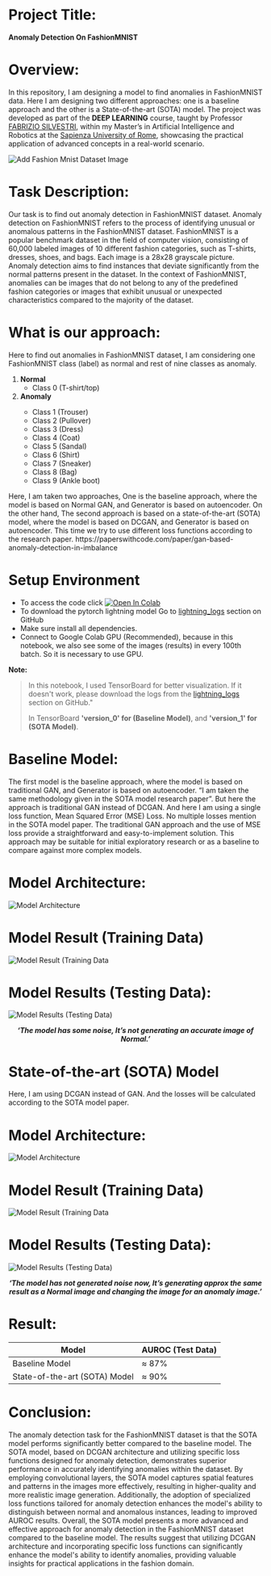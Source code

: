 # Project Title:
**Anomaly Detection On FashionMNIST**

# Overview:
In this repository, I am designing a model to find anomalies in FashionMNIST data. Here I am designing two different approaches: one is a baseline approach and the other is a State-of-the-art (SOTA) model. The project was developed as part of the **DEEP LEARNING** course, taught by Professor [FABRIZIO SILVESTRI](https://corsidilaurea.uniroma1.it/en/users/fabriziosilvestriuniroma1it), within my Master’s in Artificial Intelligence and Robotics at the [Sapienza University of Rome](https://www.uniroma1.it/it/pagina-strutturale/home), showcasing the practical application of advanced concepts in a real-world scenario.</p>

<img src="fashion_mnist_dataset_sample.png" alt="Add Fashion Mnist Dataset Image" >


<h1>Task Description:</h1>
Our task is to find out anomaly detection in FashionMNIST dataset. Anomaly detection
on FashionMNIST refers to the process of identifying unusual or anomalous patterns in
the FashionMNIST dataset. FashionMNIST is a popular benchmark dataset in the field
of computer vision, consisting of 60,000 labeled images of 10 different fashion
categories, such as T-shirts, dresses, shoes, and bags. Each image is a 28x28
grayscale picture.
Anomaly detection aims to find instances that deviate significantly from the normal
patterns present in the dataset. In the context of FashionMNIST, anomalies can be
images that do not belong to any of the predefined fashion categories or images that
exhibit unusual or unexpected characteristics compared to the majority of the dataset.
<h1>What is our approach:</h1>
Here to find out anomalies in FashionMNIST dataset, I am considering one
FashionMNIST class (label) as normal and rest of nine classes as anomaly.
<ol>
  <li>
    <b>Normal</b>
    <ul><li>Class 0 (T-shirt/top)</li></ul>
    </li>
 
<li><b>Anomaly</b></li>
  <ul>
<li>Class 1 (Trouser)</li>
<li>Class 2 (Pullover)</li>
<li>Class 3 (Dress)</li>
<li>Class 4 (Coat)</li>
<li>Class 5 (Sandal)</li>
<li>Class 6 (Shirt)</li>
<li>Class 7 (Sneaker)</li>
<li>Class 8 (Bag)</li>
<li>Class 9 (Ankle boot)</li>
    </ul>
</ol>
Here, I am taken two approaches,
One is the baseline approach, where the model is based on Normal GAN, and
Generator is based on autoencoder. On the other hand, The second approach is
based on a state-of-the-art (SOTA) model, where the model is based on DCGAN,
and Generator is based on autoencoder. This time we try to use different loss
functions according to the research paper.
https://paperswithcode.com/paper/gan-based-anomaly-detection-in-imbalance

<h1>Setup Environment</h1>
<ul>
<li>To access the code click
<a href="https://colab.research.google.com/github/Sameer-Ahmed7/Anomaly-Detection-on-FashionMNIST/blob/main/DL_FinalProject.ipynb">
  <img src="https://colab.research.google.com/assets/colab-badge.svg" alt="Open In Colab"/></a></li>
<li>To download the pytorch lightning model Go to <a href='https://github.com/Sameer-Ahmed7/Anomaly-Detection-on-FashionMNIST/tree/main/lightning_logs'>lightning_logs</a> section on GitHub</li>
  <li>Make sure install all dependencies.</li>
  <li>Connect to Google Colab GPU (Recommended), because in this notebook, we also see some of the images (results) in every 100th batch. So it is necessary to use GPU.</li>
</ul>
<p>
<b>Note:</b>

> <p>In this notebook, I used TensorBoard for better visualization. If it doesn't work, please download the logs from the <a href='https://github.com/Sameer-Ahmed7/Anomaly-Detection-on-FashionMNIST/tree/main/lightning_logs'>lightning_logs</a> section on GitHub."</p>
> <p>In TensorBoard <b>'version_0' for (Baseline Model)</b>, and <b>'version_1' for (SOTA Model)</b>.</p>



  
  
<h1>Baseline Model:</h1>
The first model is the baseline approach, where the model is based on traditional
GAN, and Generator is based on autoencoder. “I am taken the same
methodology given in the SOTA model research paper”. But here the
approach is traditional GAN instead of DCGAN. And here I am using a single
loss function, Mean Squared Error (MSE) Loss. No multiple losses mention in
the SOTA model paper. The traditional GAN approach and the use of MSE loss
provide a straightforward and easy-to-implement solution. This approach may be
suitable for initial exploratory research or as a baseline to compare against more
complex models.

<h1>Model Architecture:</h1>
<img src="Results/Model-1/model_architecture.jpg" alt="Model Architecture">

<h1>Model Result (Training Data)</h1>
<img src="Results/Model-1/img1.jpg" alt="Model Result (Training Data">

<h1>Model Results (Testing Data):</h1>
<img src="Results/Model-1/img2.jpg" alt="Model Results (Testing Data)">

<p align="center"><i><b>‘The model has some noise, It’s not generating an accurate image of Normal.’</b></i></p>

<h1>State-of-the-art (SOTA) Model</h1>
Here, I am using DCGAN instead of GAN. And the losses will be calculated according to the SOTA model paper.
<h1>Model Architecture:</h1>

<img src="Results/Model-2/model_architecture.jpg" alt="Model Architecture">

<h1>Model Result (Training Data)</h1>
<img src="Results/Model-2/img1.jpg" alt="Model Result (Training Data">

<h1>Model Results (Testing Data):</h1>
<img src="Results/Model-2/img2.jpg" alt="Model Results (Testing Data)">

<p align="center"><i><b>‘The model has not generated noise now, It’s generating approx the same result as a Normal image and changing the image for an anomaly image.’</b></i></p>

<h1> Result:</h1>


| Model                           | AUROC  (Test Data)  |
|---------------------------------|-----------|
| Baseline Model                  | ≈ 87%    |
| State-of-the-art (SOTA) Model   | ≈ 90%    |

<h1>Conclusion:</h1>
<p>The anomaly detection task for the FashionMNIST dataset is that the SOTA model performs significantly better compared to the baseline model. The SOTA model, based on DCGAN architecture and utilizing specific loss functions designed for anomaly detection, demonstrates superior performance in accurately identifying anomalies within the dataset. By employing convolutional layers, the SOTA model captures spatial features and patterns in the images more effectively, resulting in higher-quality and more realistic image generation. Additionally, the adoption of specialized loss functions tailored for anomaly detection enhances the model's ability to distinguish between normal and anomalous instances, leading to improved AUROC results. Overall, the SOTA model presents a more advanced and effective approach for anomaly detection in the FashionMNIST dataset compared to the baseline model. The results suggest that utilizing DCGAN architecture and incorporating specific loss functions can significantly enhance the model's ability to identify anomalies, providing valuable insights for practical applications in the fashion domain.</p>


